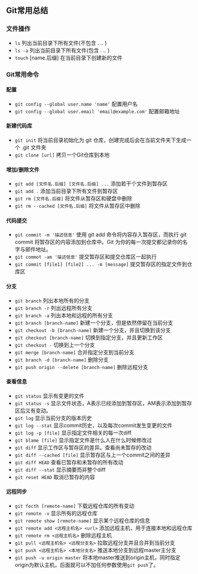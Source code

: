 ## Git常用总结

### 文件操作

* `ls` 列出当前目录下所有文件(不包含 . .. )
* `ls -a` 列出当前目录下所有文件(包含 . .. )
* `touch` [name.后缀] 在当前目录下创建新的文件

### Git常用命令

#### 配置

* `git config --global user.name 'name'` 配置用户名
* `git config --global user.email 'email@example.com'` 配置邮箱地址

#### 新建代码库

* `git init` 将当前目录初始化为 git 仓库，创建完成后会在当前文件夹下生成一个 .git 文件夹
* `git clone [url]` 拷贝一个Git仓库到本地

#### 增加/删除文件

* `git add [文件名.后缀] [文件名.后缀] ...` 添加若干个文件到暂存区
* `git add .` 添加当前目录下所有文件到暂存区
* `git rm [文件名.后缀]` 将文件从暂存区和硬盘中删除
* `git rm --cached [文件名.后缀]` 将文件从暂存区中删除

#### 代码提交

* `git commit -m '描述信息'` 使用 git add 命令将内容存入暂存区，而执行 git commit 将暂存区的内容添加到仓库中。Git 为你的每一次提交都记录你的名字与邮件地址。
* `git commot -am '描述信息'` 提交暂存区和提交仓库区一起执行
* `git commit [file1] [file2] ... -m [message]` 提交暂存区的指定文件到仓库区

#### 分支

* `git branch` 列出本地所有的分支
* `git branch -r` 列出远程所有分支
* `git branch -a` 列出本地和远程的所有分支
* `git branch [branch-name]` 新建一个分支，但是依然停留在当前分支
* `git checkout -b [branch-name]` 新建一个分支，并且切换到该分支
* `git checkout [branch-name]` 切换到指定分支，并且更新工作区
* `git checkout -` 切换到上一个分支
* `git merge [branch-name]` 合并指定分支到当前分支
* `git branch -d [branch-name]` 删除分支
* `git push origin --delete [branch-name]` 删除远程分支


#### 查看信息
* `git status` 显示有变更的文件
* `git status -s` 显示文件状态，A表示已经添加到暂存区，AM表示添加到暂存区后又有变动。
* `git log` 显示当前分支的版本历史
* `git log --stat` 显示commit历史，以及每次commit发生变更的文件
* `git log -p [file]` 显示指定文件相关的每一次diff
* `git blame [file]` 显示指定文件是什么人在什么时候修改过
* `git diff` 显示工作区与暂存区的差异。查看尚未暂存的改动
* `git diff --cached [file]` 显示暂存区与上一个commit之间的差异
* `git diff HEAD` 查看已暂存和未暂存的所有改动
* `git diff --stat` 显示摘要而非整个diff
* `git reset HEAD` 取消已暂存的内容

#### 远程同步

* `git fecth [remote-name]` 下载远程仓库的所有变动
* `git remote -v` 显示所有的远程仓库
* `git remote show [remote-name]` 显示某个远程仓库的信息
* `git remote add <远程主机名> <url>` 添加远程主机，用于连接本地和远程仓库
* `git remote rm <远程主机名>` 删除远程主机
* `git pull <远程主机名> <远程分支名>` 拉取远程分支并且合并到当前分支
* `git push <远程主机名> <本地分支名>` 推送本地分支到远程master主分支
* `git push -u origin master` 将本地master推送到origin主机，同时指定origin为默认主机，后面就可以不加任何参数使用`git push`了。
